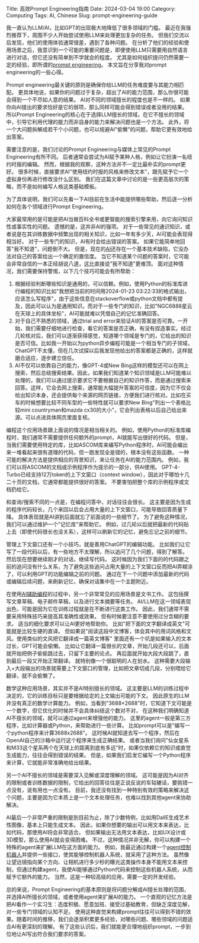 Title: 高效Prompt Engineering指南
Date: 2024-03-04 19:00
Category: Computing
Tags: AI, Chinese
Slug: prompt-engineering-guide

我一直认为LLM/AI，比如GPT的出现极大地降低了很多领域的门槛。
最近在我强烈推荐下，周围不少人开始尝试使用LLM来处理更加复杂的任务。
但我们交流以后发现，他们的使用体验通常很差，遇到了各种问题。
在分析了他们的经验和使用场景之后，我意识到一个可能的重要问题是，即便使用LLM只需要用自然语言进行对话，但它还没有简单到不学就会的程度。
尤其是如何组织提问仍然需要一定的经验，即所谓的[prompt engineering](https://yage.ai/tong-guo-prompt-engineeringti-sheng-dui-ren-lei-qiu-zhu-de-xiao-guo.html)。
本文旨在分享我对prompt engineering的一些心得。

Prompt engineering最关键的原则是确保你给LLM的任务难度要与其能力相匹配。
更具体地说，如果你的问题过于复杂，超出了AI的能力范围，那么你很可能会得到一个不尽如人意的结果。
AI对不同的领域擅长的程度也是不一样的。
如果你向AI提出的要求恰好是它的弱项，那么同样可能会得到错误或者没用的结果。
所以Prompt Engineering的核心在于选择LLM擅长的领域，在它不擅长的领域中，引导它利用代理的能力而非自身的能力来解决问题也是一个方法。
此外，将一个大问题拆解成若干个小问题，也可以规避AI"偷懒"的问题，帮助它更有效地给出答案。

需要注意的是，我们讨论的Prompt Engineering与媒体上常见的Prompt Engineering有所不同。
后者通常会尝试为AI赋予某种人格，例如让它扮演一名纽约时报的编辑。
然而，根据我的观察，这种方法并不一定比最朴实的prompt更好。
很多时候，直接要求AI"使用纽约时报的风格来修改文本"，跟先赋予它一个虚拟身份再进行修改没什么区别。
我们在这篇文章中讨论的是一些更高层次的策略，而不是如何编写人格这类基础模板。

为了具体说明，我们可以先看一下AI目前在生活中能提供哪些帮助，然后逐一分析如何在各个领域进行Prompt Engineering。

大家最常用的是可能是把AI当做百科全书或更智能的搜索引擎来用，向它询问知识性或事实性的问题。
遗憾的是，这并非AI的强项。
对于一些常见的通识知识，或者说是在其训练数据中频繁出现的相关知识，比如一年有多少天，AI可能会表现得相当好。
对于一些专门的知识，AI有时会给出错误的答案。
如果它能简单地回答"我不知道"，问题倒不大。
但是，现在的[AI](https://yage.ai/recent-AI-advancement.html)还存在一个基本技术缺陷，它没办法对自己的答案给出一个确定的置信度。
当它不知道某个问题的答案时，它可能会非常自信的一本正经胡说八道，这比直接说"我不知道"更难顶。
面对这种情况，我们需要保持警惕，以下几个技巧可能会有所帮助：

1. 根据经验判断哪些知识是通用的，可以信赖。例如，使用Python的标准库进行编程的知识比如"我想把当前的时间用2024-01-23 03:22:33的格式输出，应该怎么写程序"，由于这些信息在stackoverflow或python文档中都有提及，因此可以认为是通用知识。而对于一些专门的知识，比如"NGC6888星云在天球上的具体坐标"，AI可能就难以凭借自己的记忆准确回答。
2. 对于自己不熟悉的领域，通过trial and error来验证AI的答案是否可靠。一开始，我们需要仔细地进行检查，看它的答案是否正确，有没有捏造事实。经过几轮核对后，我们可以逐渐获得感觉，知道哪个领域是专门的，它给出的知识是否可信。比如我一开始以为python异步编程可能是一个相当专门的子领域，ChatGPT不太懂，但在几次试探以后我发现他给出的答案都是正确的，这样就磨合适应，逐步建立信任。
3. AI不仅可以依靠自己的能力，像GPT-4或New Bing这样的模型还可以在网上搜索，然后总结搜索结果。因此，如果我们知道某个知识领域是LLM可能难以处理的，我们可以通过提示要求它不要根据自己的知识作答，而是通过搜索来回答。这样，它会去网上搜索，通常能大幅提升答案的可信度，因为它不仅会给出知识本身，还会提供每个来源的网页链接，方便我们进行核对。比如在买车的时候想要比较不同车型的一些特性就可以要求New Bing"列出一个表格比较mini countryman和mazda cx30的大小"，它会列出表格以后自己给出来源。可以点进具体网页里面复核。

编程这个应用场景跟上面说的情况是相当相关的。
例如，使用Python的标准库编程时，我们通常不需要提供任何额外的prompt，AI就能写出很好的代码。
但是，当我们需要使用特定的库，比如ASCOM库来编写Python程序时，AI可能会编出来一堆看起来很有道理的代码，但一跑发现全是错的，根本没有这些函数。
一种可能的解决方法是提供相应的背景知识，来让任务在AI的能力范围内。
例如，我们可以将ASCOM的文档或示例程序作为提示的一部分，供AI使用。
GPT-4-Turbo已经支持12万token的上下文窗口（context window），因此对于哪怕十几二十页的文档，它通常都能提供很好的答案。
不要害怕把整个库的示例程序或文档扔给它。

和查询/搜索不同的一点是，在编程问答中，对话往往会很长。
这主要是因为生成的程序代码较长，几个来回以后会占用大量的上下文窗口，可能导致回答质量下降。
具体表现就是AI讲到后面就忘了前面说的一些细节了。
为了避免这种情况，我们可以通过维护一个"记忆库"来帮助它。
例如，过几轮以后就把最新的代码贴上去（即使代码很长也没关系），这样可以刷新它的记忆，避免忘记之前的细节。

管理上下文窗口还有一个小技巧，就是善用ChatGPT的编辑功能。
比如我们让它写了一段代码以后，有一些地方不太理解，所以追问了几个问题，得到了解答。
然后现在想要继续刚才的对话，继续写代码。
这时候因为我们下面的的代码跟之前的追问没有什么关系，为了避免这些追问占用大量的上下文窗口反而把AI弄糊涂了，可以利用GPT的功能编辑之前的问题。
通过在下一个问题中添加最新的代码或编辑后续问题，来刷新记忆，确保对话集中在一个主题附近。

在使用[AI辅助编程](https://yage.ai/ai-comment-oriented-programming.html)的过程中，另一个非常常见的应用场景是文书工作。
这包括撰写文章草稿、电子邮件草稿，以及进行文本摘要等任务。
AI/LLM在这一领域表现出色，可能是因为它在训练过程就是在不断进行这类工作。
因此，我们通常不需要采用特殊技巧来提高其准确性或效果。
但有时候要注意不要使用过分含糊的要求。
适当的细化要求可以让AI更好地帮助你。
比如"把下面的文字翻译成英文"可能就是比较生硬的直译。
但如果说"阅读这段中文博客，体会其中的用词风格和文风。使用类似的文风把它翻译成一篇英文博客"
里面还有一个坑是如果输入的文本过长，GPT可能会偷懒。
比如让它翻译一篇很长的文章，开始几段还可以，后面就开始把例子偷偷跳过去，只留下主要的论点。
再后面就开始大段大段跳了，直到最后一段又开始正常翻译。
就特别像一个很聪明的人在划水。
这种需要大段输入+大段输出的场景就需要上下文窗口的管理，比如把文章切成几段，分别喂给它翻译，就不会偷懒了。

数学这种应用场景，其实并不是AI特别擅长的领域。
这主要是LLM的训练过程中决定的，它的训练目标只是要根据给定的上文输出可能的下文。
因此原生的LLM并没有真正的数学计算能力。
例如，当看到"3688×2688"时，它知道下文可能是一个数字，但它优化的时候并不会具体纠结这个数对不对，
在这种我们明确知道AI不擅长的领域，就可以通过agent来增强他的能力。
这里的agent一般是第三方程序，比如计算器或Python，来帮助进行一些计算。
比如prompt可以是"编写一个python程序来计算3688x2688"。
这时候AI就知道去写一个程序，然后在OpenAI自己的沙箱中运行这个程序来生成正确结果。
或者当我们询问"仙女星系和M33这个星系两个在天球上的距离到底有多远"时，如果仅依赖它的知识或直觉生成能力，往往会得到错误的结果。
但是，如果我们启发它编写一个Python程序来计算，它就能非常准确地给出结果。

另一个AI不擅长的领域是需要深入见解或深度理解的领域。
这可能是因为AI对齐的限制或者训练数据的限制，它给出的回答往往是正说反说的车轱辘话，要挑错一点没有，说有用也一点没有。
目前，我还没有找到一种特别有效的策略来解决这个问题，主要是因为它本质上是一个文本处理任务，也难以找到其他agent来协助解决。

AI最后一个非常严重的限制是到目前为止，除了少数特例，比如用DallE生成艺术性图像，基本上只能生成文本。
因此，如果你想要的输出可以用文本来表达，比如代码，那使用AI将会非常适合。
但如果输出无法用文本表达，比如UX设计或3D模型，那么使用AI就会变得困难。
不过，这种情况并非无解，你可以构建一个特殊的agent来扩展LLM在这方面的能力。
例如，我最近通过构建一个[agent控制机器人](https://yage.ai/ai-robot.html)并提供一些接口，使其能够控制机器人系统，就采用了这种方法。
虽然像让望远镜指向某个方向、让相机进行多少秒的曝光这类操作本身不能用文本来控制，但通过构建agent，我使AI能够通过Python代码来控制这些机器人系统，从而赋予它额外的能力。
当然，这是一种较高级的应用，需要一定的开发经验。

总的来说，Prompt Engineering的基本原则是将问题分解成AI擅长处理的范围，并选择AI所擅长的领域，或者使用agent来扩展AI的能力。
一个直观的记忆方法是把AI看作一个实习生：态度积极、愿意加班、接受过基础教育，但缺乏深度见解，对一些专门领域的认知不足。
使用这种直觉来构建prompt往往可以得到不错的效果。随着时间的推移，我们会逐渐积累更多经验，对哪些问题、哪些领域的问题适合AI有更深刻的理解。
有了这些认识后，我们就能更合理地组织prompt，一步到位地让AI写出符合我们要求的答案。